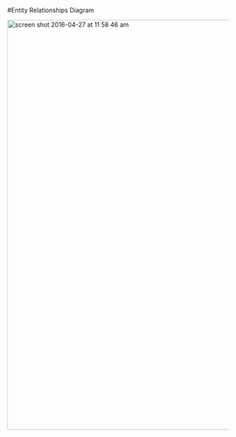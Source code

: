 #Entity Relationships Diagram

<img width="933" alt="screen shot 2016-04-27 at 11 58 46 am" src="https://cloud.githubusercontent.com/assets/17163721/14860702/9cb86834-0c6f-11e6-8b65-b3a0bec5f236.png">

